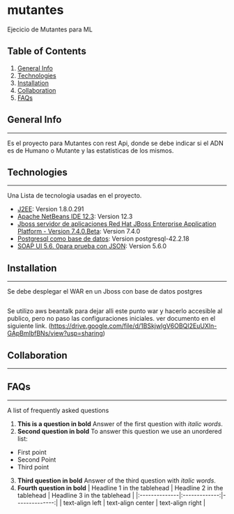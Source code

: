 # mutantes
Ejecicio de Mutantes para ML

## Table of Contents
1. [General Info](#general-info)
2. [Technologies](#technologies)
3. [Installation](#installation)
4. [Collaboration](#collaboration)
5. [FAQs](#faqs)
## General Info
***
Es el proyecto para Mutantes con rest Api, donde se debe indicar si el ADN es de Humano o Mutante y las estatisticas de los mismos.

## Technologies
***
Una Lista de tecnologia usadas en el proyecto.
* [J2EE](https://www.java.com/download/ie_manual.jsp): Version 1.8.0.291 
* [Apache NetBeans IDE 12.3](https://netbeans.apache.org/): Version 12.3
* [Jboss servidor de aplicaciones Red Hat JBoss Enterprise Application Platform - Version 7.4.0.Beta](https://developers.redhat.com/products/eap/download): Version 7.4.0
* [Postgresql como base de datos](https://www.postgresql.org): Version postgresql-42.2.18
* [SOAP UI 5.6. 0para prueba con JSON](http://www.soapui.org ): Version 5.6.0
## Installation
***
Se debe desplegar el WAR en un Jboss con base de datos postgres
```

```
Se utilizo aws beantalk para dejar alli este punto war y hacerlo accesible al publico, pero no paso las configuraciones iniciales.
ver documento en el siguiente link. (https://drive.google.com/file/d/1BSkjwIgV6OBQI2EuUXln-GApBmlbfBNs/view?usp=sharing)
## Collaboration
***

## FAQs
***
A list of frequently asked questions
1. **This is a question in bold**
Answer of the first question with _italic words_. 
2. __Second question in bold__ 
To answer this question we use an unordered list:
* First point
* Second Point
* Third point
3. **Third question in bold**
Answer of the third question with *italic words*.
4. **Fourth question in bold**
| Headline 1 in the tablehead | Headline 2 in the tablehead | Headline 3 in the tablehead |
|:--------------|:-------------:|--------------:|
| text-align left | text-align center | text-align right |
